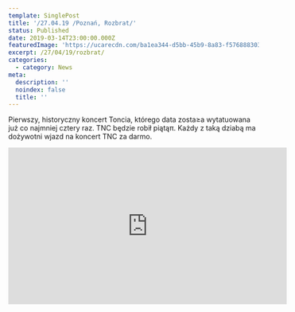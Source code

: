 ```yaml
---
template: SinglePost
title: '/27.04.19 /Poznań, Rozbrat/'
status: Published
date: 2019-03-14T23:00:00.000Z
featuredImage: 'https://ucarecdn.com/ba1ea344-d5bb-45b9-8a83-f5768883036d/'
excerpt: /27/04/19/rozbrat/
categories:
  - category: News
meta:
  description: ''
  noindex: false
  title: ''
---
```

 Pierwszy, historyczny koncert Toncia, którego data zosta≥a wytatuowana już co najmniej cztery raz. 
TNC będzie robił piątąπ. Każdy z taką dziabą ma dożywotni wjazd na koncert TNC za darmo.

<iframe width="560" height="315" src="https://www.youtube.com/embed/ScJUa6e08UQ" frameborder="0" allow="accelerometer; autoplay; encrypted-media; gyroscope; picture-in-picture" allowfullscreen></iframe>



